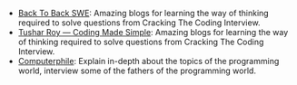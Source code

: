 * [Back To Back SWE](https://www.youtube.com/channel/UCmJz2DV1a3yfgrR7GqRtUUA): Amazing blogs for learning the way of thinking required to solve questions from Cracking The Coding Interview.
* [Tushar Roy — Coding Made Simple](https://www.youtube.com/channel/UCZLJf_R2sWyUtXSKiKlyvAw): Amazing blogs for learning the way of thinking required to solve questions from Cracking The Coding Interview.
* [Computerphile](https://www.youtube.com/channel/UC9-y-6csu5WGm29I7JiwpnA): Explain in-depth about the topics of the programming world, interview some of the fathers of the programming world.
